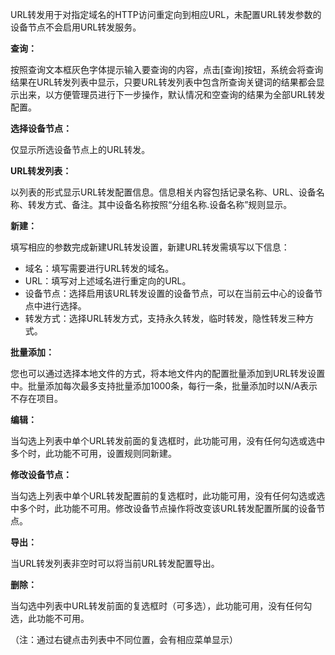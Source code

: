 URL转发用于对指定域名的HTTP访问重定向到相应URL，未配置URL转发参数的设备节点不会启用URL转发服务。

**查询：**

按照查询文本框灰色字体提示输入要查询的内容，点击[查询]按钮，系统会将查询结果在URL转发列表中显示，只要URL转发列表中包含所查询关键词的结果都会显示出来，以方便管理员进行下一步操作，默认情况和空查询的结果为全部URL转发配置。

**选择设备节点：**

仅显示所选设备节点上的URL转发。

**URL转发列表：**

以列表的形式显示URL转发配置信息。信息相关内容包括记录名称、URL、设备名称、转发方式、备注。其中设备名称按照“分组名称.设备名称”规则显示。

**新建：**

填写相应的参数完成新建URL转发设置，新建URL转发需填写以下信息：
- 域名：填写需要进行URL转发的域名。
- URL：填写对上述域名进行重定向的URL。
- 设备节点：选择启用该URL转发设置的设备节点，可以在当前云中心的设备节点中进行选择。
- 转发方式：选择URL转发方式，支持永久转发，临时转发，隐性转发三种方式。

**批量添加：**

您也可以通过选择本地文件的方式，将本地文件内的配置批量添加到URL转发设置中。批量添加每次最多支持批量添加1000条，每行一条，批量添加时以N/A表示不存在项目。

**编辑：**

当勾选上列表中单个URL转发前面的复选框时，此功能可用，没有任何勾选或选中多个时，此功能不可用，设置规则同新建。

**修改设备节点：**

当勾选上列表中单个URL转发配置前的复选框时，此功能可用，没有任何勾选或选中多个时，此功能不可用。修改设备节点操作将改变该URL转发配置所属的设备节点。

**导出：**

当URL转发列表非空时可以将当前URL转发配置导出。

**删除：**

当勾选中列表中URL转发前面的复选框时（可多选），此功能可用，没有任何勾选，此功能不可用。

（注：通过右键点击列表中不同位置，会有相应菜单显示）
